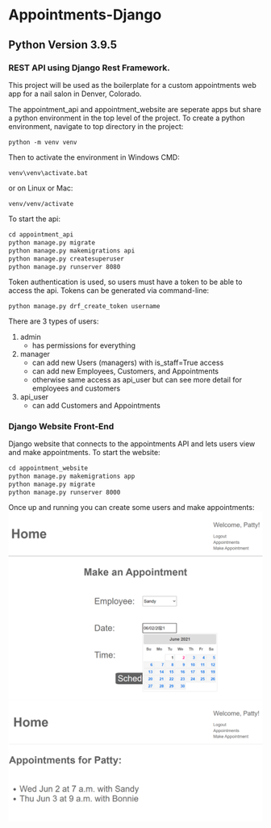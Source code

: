 # Appointments-Django

## Python Version 3.9.5

### REST API using Django Rest Framework. 
This project will be used as the boilerplate for a custom appointments web app for a nail salon in Denver, Colorado.

The appointment_api and appointment_website are seperate apps but share a python environment in the top level of the project. To create
a python environment, navigate to top directory in the project:
```
python -m venv venv
```
Then to activate the environment in Windows CMD:
```
venv\venv\activate.bat
```
or on Linux or Mac:
```
venv/venv/activate
```


To start the api:
```
cd appointment_api
python manage.py migrate
python manage.py makemigrations api
python manage.py createsuperuser
python manage.py runserver 8080
```

Token authentication is used, so users must have a token to be able to access the api. Tokens can be generated via command-line:
```
python manage.py drf_create_token username
```

There are 3 types of users:
1. admin
    - has permissions for everything
2. manager
    - can add new Users (managers) with is_staff=True access
    - can add new Employees, Customers, and Appointments 
    - otherwise same access as api_user but can see more detail for employees and customers
3. api_user
    - can add Customers and Appointments

### Django Website Front-End
Django website that connects to the appointments API and lets users view and make appointments.
To start the website:
```
cd appointment_website
python manage.py makemigrations app
python manage.py migrate
python manage.py runserver 8000
```
Once up and running you can create some users and make appointments:
![Make appointment](images/make_appointment.PNG)
![View appointments](images/user_appointments.PNG)